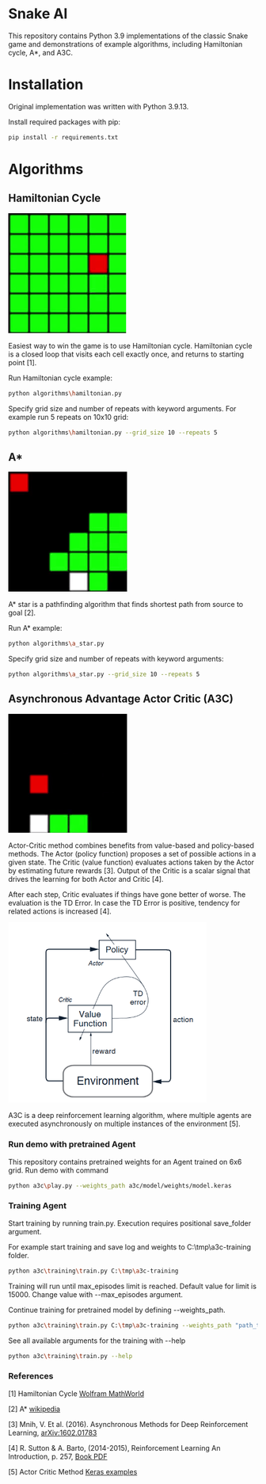 # Snake AI

This repository contains Python 3.9 implementations of the classic Snake game and demonstrations of example algorithms, 
including Hamiltonian cycle, A*, and A3C.

# Installation

Original implementation was written with Python 3.9.13.

Install required packages with pip:

```bash
pip install -r requirements.txt
```

# Algorithms

## Hamiltonian Cycle

![alt text](docs/Hamiltonian.gif)

Easiest way to win the game is to use Hamiltonian cycle. Hamiltonian cycle is a closed loop that visits each cell 
exactly once, and returns to starting point [1].

Run Hamiltonian cycle example:

```bash
python algorithms\hamiltonian.py 
```

Specify grid size and number of repeats with keyword arguments. For example run 5 repeats on 10x10 grid:

```bash
python algorithms\hamiltonian.py --grid_size 10 --repeats 5 
```

## A*

![alt text](docs/A_star.gif)

A* star is a pathfinding algorithm that finds shortest path from source to goal [2]. 

Run A* example:

```bash
python algorithms\a_star.py 
```

Specify grid size and number of repeats with keyword arguments:

```bash
python algorithms\a_star.py --grid_size 10 --repeats 5
```

## Asynchronous Advantage Actor Critic (A3C)

![alt text](docs/A3C.gif)

Actor-Critic method combines benefits from value-based and policy-based methods. The Actor (policy function)
proposes a set of possible actions in a given state. The Critic (value function) evaluates actions taken by the Actor
by estimating future rewards [3]. Output of the Critic is a scalar signal that drives the learning for both Actor
and Critic [4].

After each step, Critic evaluates if things have gone better of worse. The evaluation is the TD Error. In 
case the TD Error is positive, tendency for related actions is increased [4]. 

<img src="docs/AC_Training_Graph.png" width="400" title="Actor-Critic learning architecture [4].">

A3C is a deep reinforcement learning algorithm, where multiple agents are executed asynchronously
on multiple instances of the environment [5]. 

### Run demo with pretrained Agent

This repository contains pretrained weights for an Agent trained on 6x6 grid. Run demo with command

```bash
python a3c\play.py --weights_path a3c/model/weights/model.keras
```

### Training Agent

Start training by running train.py. Execution requires positional save_folder argument. 

For example start training and save log and weights to C:\tmp\a3c-training folder.

```bash
python a3c\training\train.py C:\tmp\a3c-training
```

Training will run until max_episodes limit is reached. Default value for limit is 15000. Change value with 
--max_episodes argument.

Continue training for pretrained model by defining --weights_path.

```bash
python a3c\training\train.py C:\tmp\a3c-training --weights_path "path_to_weights"
```

See all available arguments for the training with --help  

```bash
python a3c\training\train.py --help
```

### References

[1] Hamiltonian Cycle [Wolfram MathWorld](https://mathworld.wolfram.com/HamiltonianCycle.html)

[2] A* [wikipedia](https://en.wikipedia.org/wiki/A*_search_algorithm)

[3] Mnih, V. Et al. (2016). Asynchronous Methods for Deep Reinforcement Learning, [arXiv:1602.01783](https://arxiv.org/pdf/1602.01783.pdf)

[4] R. Sutton & A. Barto, (2014-2015), Reinforcement Learning An Introduction, p. 257, [Book PDF](https://web.stanford.edu/class/psych209/Readings/SuttonBartoIPRLBook2ndEd.pdf)

[5] Actor Critic Method [Keras examples](https://keras.io/examples/rl/actor_critic_cartpole/)